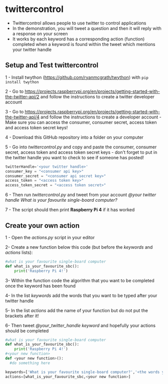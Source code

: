 # twittercontrol
* Twittercontrol allows people to use twitter to control applications
* In the demonstration, you will tweet a question and then it will reply with a response on your screen
* It works by each keyword has a corresponding action (function) completed when a keyword is found within the tweet which mentions your twitter handle


## Setup and Test twittercontrol

1 - Install twython (https://github.com/ryanmcgrath/twython) with ```pip install twython```

2 - Go to https://projects.raspberrypi.org/en/projects/getting-started-with-the-twitter-api/2 and follow the instructions to create a twitter developer account

3 - Go to https://projects.raspberrypi.org/en/projects/getting-started-with-the-twitter-api/4 and follow the instructions to create a developer account - Make sure you can access the consumer, consumer secret, access token and access token secret keys!

4 - Download this GitHub repository into a folder on your computer

5 - Go into *twittercontrol.py* and copy and paste the consumer, consumer secret, access token and access token secret keys - don't forget to put in the twitter handle you want to check to see if someone has posted!

```python
twitterHandle='<your twitter handle>'
consumer_key = "<consumer api key>"
consumer_secret = "<consumer api secret key>"
access_token = "<access token key>"
access_token_secret = "<access token secret>"
```

6 - Then run *twittercontrol.py* and tweet from your account *@your twitter handle What is your favourite single-board computer?*
  
7 - The script should then print **Raspberry Pi 4** if it has worked

## Create your own action

1 - Open the *actions.py* script in your editor

2- Create a new function below this code (but before the *keywords* and *actions* lists):
```python
#what is your favourite single-board computer
def what_is_your_favourite_sbc():
    print('Raspberry Pi 4!')
```
3- Within the function code the algorithm that you want to be completed once the keyword has been found

4- In the list *keywords* add the words that you want to be typed after your twitter handle

5- In the list *actions* add the name of your function but do not put the brackets after it!

6- Then tweet *@your_twitter_handle keyword* and hopefully your actions should be completed

```python
#what is your favourite single-board computer
def what_is_your_favourite_sbc():
    print('Raspberry Pi 4!')
#<your new function>
def <your new function>():
  #do something here

keywords=['What is your favourite single-board computer?','<the words you want to be tweeted after your handle>']
actions=[what_is_your_favourite_sbc,<your new function>]
```



